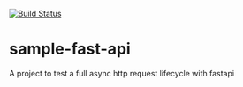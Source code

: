 
[![Build Status](https://travis-ci.org/fvlima/sample-fast-api.svg?branch=master)](https://travis-ci.org/fvlima/sample-fast-api)

# sample-fast-api

A project to test a full async http request lifecycle with fastapi 

